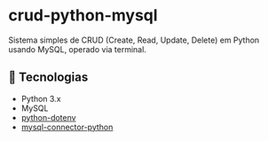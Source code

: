 # crud-python-mysql

Sistema simples de CRUD (Create, Read, Update, Delete) em Python usando MySQL, operado via terminal.

## 🚀 Tecnologias

- Python 3.x  
- MySQL  
- [python-dotenv](https://pypi.org/project/python-dotenv/)  
- [mysql-connector-python](https://pypi.org/project/mysql-connector-python/)


